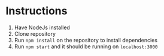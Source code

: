 # Instructions

1. Have NodeJs installed 
2. Clone repository
3. Run `npm install` on the repository to install dependencies
4. Run `npm start` and it should be running on `localhost:3000`